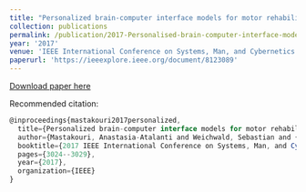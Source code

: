 ```yaml
---
title: "Personalized brain-computer interface models for motor rehabilitation"
collection: publications
permalink: /publication/2017-Personalised-brain-computer-interface-models-for-motor-rehabilitation
year: '2017'
venue: 'IEEE International Conference on Systems, Man, and Cybernetics (SMC), Banff, Alberta, Canada'
paperurl: 'https://ieeexplore.ieee.org/document/8123089'
---
```

[Download paper here](https://www.is.mpg.de/uploads_file/attachment/attachment/407/Atalanti_Mastakouri_final_submission_after_reviews_smc2017.pdf)

Recommended citation:  

```javascript
@inproceedings{mastakouri2017personalized,
  title={Personalized brain-computer interface models for motor rehabilitation},
  author={Mastakouri, Anastasia-Atalanti and Weichwald, Sebastian and {\"O}zdenizci, Ozan and Meyer, Timm and Sch{\"o}lkopf, Bernhard and Grosse-Wentrup, Moritz},
  booktitle={2017 IEEE International Conference on Systems, Man, and Cybernetics (SMC)},
  pages={3024--3029},
  year={2017},
  organization={IEEE}
} 
```
